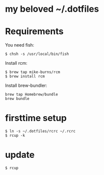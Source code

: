 # my beloved ~/.dotfiles

# Requirements
You need fish:
```
$ chsh -s /usr/local/bin/fish
```

Install rcm:
```
$ brew tap mike-burns/rcm
$ brew install rcm
```

Install brew-bundler:
```
brew tap Homebrew/bundle
brew bundle
```

# firsttime setup
```
$ ln -s ~/.dotfiles/rcrc ~/.rcrc
$ rcup -k
```

# update
```
$ rcup
```
